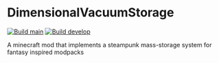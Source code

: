 # DimensionalVacuumStorage
[![Build main](https://github.com/TheTrueHonker/DimensionalVacuumStorage/actions/workflows/gradle_main.yml/badge.svg?branch=main)](https://github.com/TheTrueHonker/DimensionalVacuumStorage/actions/workflows/gradle_main.yml)
[![Build develop](https://github.com/TheTrueHonker/DimensionalVacuumStorage/actions/workflows/gradle_develop.yml/badge.svg)](https://github.com/TheTrueHonker/DimensionalVacuumStorage/actions/workflows/gradle_develop.yml)

A minecraft mod that implements a steampunk mass-storage system for fantasy inspired modpacks
